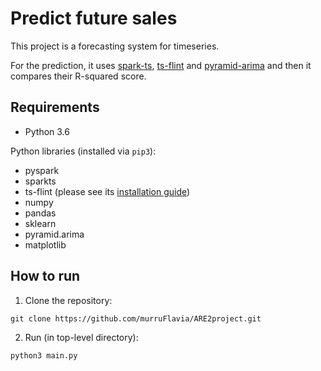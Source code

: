 # Predict future sales

This project is a forecasting system for timeseries.

For the prediction, it uses [spark-ts](https://github.com/sryza/spark-timeseries), 
[ts-flint](https://github.com/twosigma/flint) and [pyramid-arima](https://github.com/tgsmith61591/pyramid) 
and then it compares their R-squared score. 

## Requirements
- Python 3.6 

Python libraries (installed via ```pip3```):
- pyspark 
- sparkts
- ts-flint (please see its [installation guide](https://github.com/twosigma/flint/blob/master/python/README.md))
- numpy
- pandas
- sklearn
- pyramid.arima
- matplotlib

## How to run
1. Clone the repository:
```
git clone https://github.com/murruFlavia/ARE2project.git
```
2. Run (in top-level directory):
```
python3 main.py
```
